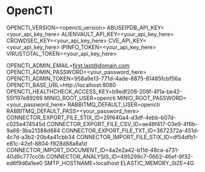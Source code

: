 # OpenCTI

OPENCTI_VERSION=<opencti_version>
ABUSEIPDB_API_KEY=<your_api_key_here>
ALIENVAULT_API_KEY=<your_api_key_here>
CROWDSEC_KEY=<your_api_key_here>
CVE_API_KEY=<your_api_key_here>
IPINFO_TOKEN=<your_api_key_here>
VIRUSTOTAL_TOKEN=<your_api_key_here>

OPENCTI_ADMIN_EMAIL=first.last@domain.com
OPENCTI_ADMIN_PASSWORD=<your_password_here>
OPENCTI_ADMIN_TOKEN=958a9e13-771d-4ade-8875-81485fcbf56a
OPENCTI_BASE_URL=http://localhost:8080
OPENCTI_HEALTHCHECK_ACCESS_KEY=b9edf208-208f-4f1a-be42-55f197e89269
MINIO_ROOT_USER=opencti
MINIO_ROOT_PASSWORD=<your_password_here>
RABBITMQ_DEFAULT_USER=opencti
RABBITMQ_DEFAULT_PASS=<your_password_here>
CONNECTOR_EXPORT_FILE_STIX_ID=29f640a4-d3df-4ebb-b07d-c025e474545d
CONNECTOR_EXPORT_FILE_CSV_ID=ae48f417-03e9-4f6b-9a68-3ba21388d684
CONNECTOR_EXPORT_FILE_TXT_ID=3672372a-451d-4c7d-a3b2-20b4a41cbb34
CONNECTOR_IMPORT_FILE_STIX_ID=df54dfb1-e81c-42ef-8804-f928d88a8a1d
CONNECTOR_IMPORT_DOCUMENT_ID=4a2e2a42-b11d-48ca-a731-40d9c777cc0b
CONNECTOR_ANALYSIS_ID=495299c7-0662-46ef-9f32-ed6f9d6a1ee0
SMTP_HOSTNAME=localhost
ELASTIC_MEMORY_SIZE=4G
